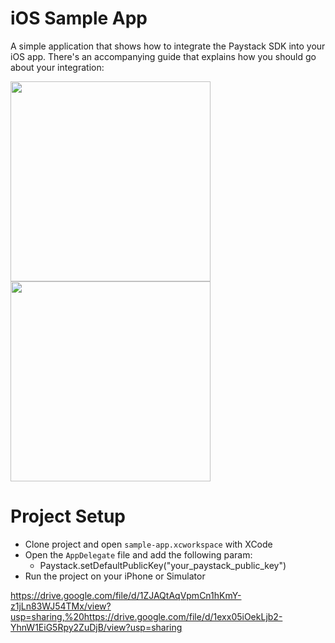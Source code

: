 # iOS Sample App

A simple application that shows how to integrate the Paystack SDK into your iOS app. There's an
accompanying guide that explains how you should go about your integration:

<div float="left">
    <img src="https://drive.google.com/uc?export=view&id=1ZJAQtAqVpmCn1hKmY-z1jLn83WJ54TMx" width="320" />
    <img src="https://drive.google.com/uc?export=view&id=1ZJAQtAqVpmCn1hKmY-z1jLn83WJ54TMx" width="320" />
</div>


# Project Setup
- Clone project and open `sample-app.xcworkspace` with XCode
- Open the `AppDelegate` file and add the following param:
  - Paystack.setDefaultPublicKey("your_paystack_public_key")
- Run the project on your iPhone or Simulator


https://drive.google.com/file/d/1ZJAQtAqVpmCn1hKmY-z1jLn83WJ54TMx/view?usp=sharing,%20https://drive.google.com/file/d/1exx05iOekLjb2-YhnW1EiG5Rpy2ZuDjB/view?usp=sharing
